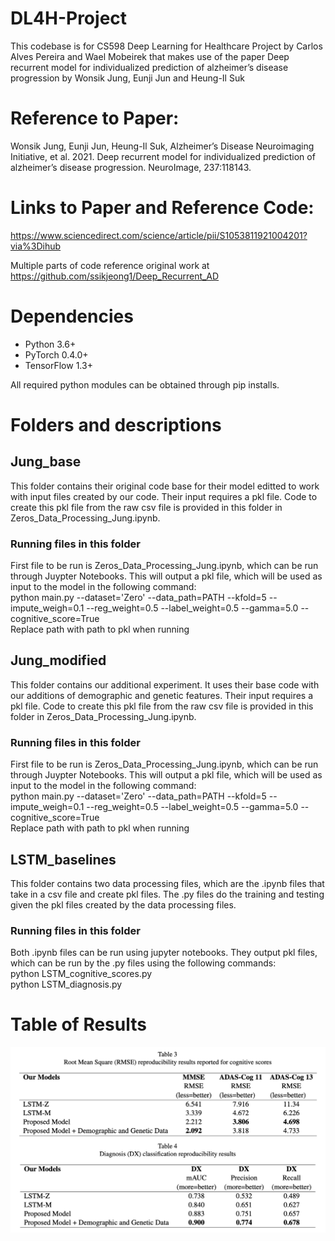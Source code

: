 # DL4H-Project
 
This codebase is for CS598 Deep Learning for Healthcare Project by Carlos Alves Pereira and Wael Mobeirek that makes use of the paper Deep recurrent model for individualized prediction of alzheimer’s disease progression by Wonsik Jung, Eunji Jun and Heung-Il Suk

# Reference to Paper:

Wonsik Jung, Eunji Jun, Heung-Il Suk, Alzheimer’s Disease Neuroimaging Initiative, et al. 2021. Deep recurrent model for individualized prediction of alzheimer’s disease progression. NeuroImage, 237:118143.

# Links to Paper and Reference Code:
https://www.sciencedirect.com/science/article/pii/S1053811921004201?via%3Dihub 

Multiple parts of code reference original work at https://github.com/ssikjeong1/Deep_Recurrent_AD

# Dependencies

* Python 3.6+
* PyTorch 0.4.0+
* TensorFlow 1.3+ 

All required python modules can be obtained through pip installs.

# Folders and descriptions

## Jung_base
This folder contains their original code base for their model editted to work with input files created by our code. Their input requires a pkl file. Code to create this pkl file from the raw csv file is provided in this folder in Zeros_Data_Processing_Jung.ipynb.
### Running files in this folder
First file to be run is Zeros_Data_Processing_Jung.ipynb, which can be run through Juypter Notebooks. This will output a pkl file, which will be used as input to the model in the following command:  
python main.py --dataset='Zero' --data_path=PATH --kfold=5 --impute_weigh=0.1 --reg_weight=0.5 --label_weight=0.5 --gamma=5.0 --cognitive_score=True  
Replace path with path to pkl when running

## Jung_modified
This folder contains our additional experiment. It uses their base code with our additions of demographic and genetic features. Their input requires a pkl file. Code to create this pkl file from the raw csv file is provided in this folder in Zeros_Data_Processing_Jung.ipynb.
### Running files in this folder
First file to be run is Zeros_Data_Processing_Jung.ipynb, which can be run through Juypter Notebooks. This will output a pkl file, which will be used as input to the model in the following command:  
python main.py --dataset='Zero' --data_path=PATH --kfold=5 --impute_weigh=0.1 --reg_weight=0.5 --label_weight=0.5 --gamma=5.0 --cognitive_score=True  
Replace path with path to pkl when running

## LSTM_baselines 
This folder contains two data processing files, which are the .ipynb files that take in a csv file and create pkl files. The .py files do the training and testing given the pkl files created by the data processing files.
### Running files in this folder
Both .ipynb files can be run using jupyter notebooks. They output pkl files, which can be run by the .py files using the following commands:  
python LSTM_cognitive_scores.py  
python LSTM_diagnosis.py

# Table of Results
![alt text](https://github.com/calvespe/DL4H-Project/blob/master/Final%20Results.png)
